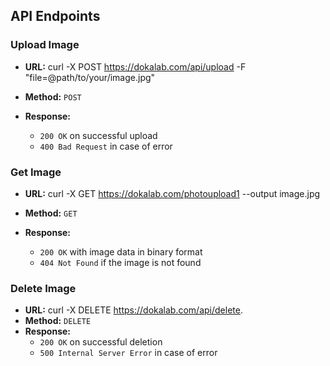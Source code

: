 ## API Endpoints

### Upload Image
- **URL:** curl -X POST https://dokalab.com/api/upload -F "file=@path/to/your/image.jpg"


- **Method:** `POST`
- **Response:**
  - `200 OK` on successful upload
  - `400 Bad Request` in case of error

### Get Image
- **URL:** curl -X GET https://dokalab.com/photoupload1 --output image.jpg

- **Method:** `GET`
- **Response:**
  - `200 OK` with image data in binary format
  - `404 Not Found` if the image is not found

### Delete Image
- **URL:** curl -X DELETE https://dokalab.com/api/delete.  
- **Method:** `DELETE`
- **Response:**
  - `200 OK` on successful deletion
  - `500 Internal Server Error` in case of error
